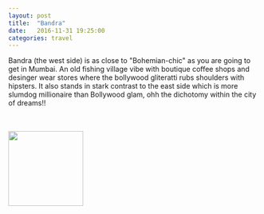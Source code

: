 ```yaml
---
layout: post
title:  "Bandra"
date:   2016-11-31 19:25:00
categories: travel
---
```

Bandra (the west side) is as close to "Bohemian-chic" as you are going to get in Mumbai. An old fishing village vibe with boutique coffee shops and desinger wear stores where the bollywood gliteratti rubs shoulders with hipsters.
It also stands in stark contrast to the east side which is more slumdog millionaire than Bollywood glam, ohh the dichotomy within the city of dreams!!

<br><br>
<img class="myImg" src="{{site.baseurl}}/assets/IMG_.jpg" alt=" " width="150" height="150">
<br>

<div id='map' style='width: 725px; height: 400px;'></div>

<script>
var mymap = L.map('map').setView([19.0546331, 72.8380479], 8);

L.tileLayer('https://api.tiles.mapbox.com/v4/{id}/{z}/{x}/{y}.png?access_token={accessToken}', {
    attribution: 'Map data &copy; <a href="http://openstreetmap.org">OpenStreetMap</a> contributors, <a href="http://creativecommons.org/licenses/by-sa/2.0/">CC-BY-SA</a>, Imagery © <a href="http://mapbox.com">Mapbox</a>',
    maxZoom: 18,
    id: 'mapbox.outdoors',
    accessToken: 'pk.eyJ1IjoiemFwYXRhIiwiYSI6ImNpejQ2NmZrbzA0a3MzM280Zm40MjNlamcifQ.F1fnWKHio8oHmzw59V6qgw'
}).addTo(mymap);

var marker = L.marker([19.0546331, 72.8380479]).addTo(mymap);
marker.bindPopup("Bandra Station");
</script>

